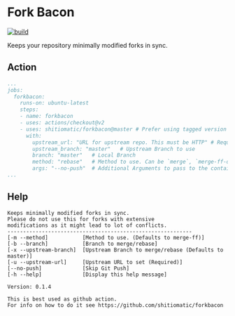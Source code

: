 # Fork Bacon

[![build](https://github.com/shitiomatic/forkbacon/workflows/build/badge.svg?branch=master)](https://github.com/shitiomatic/forkbacon/actions?query=workflow%3Abuild)

Keeps your repository minimally modified forks in sync.

## Action

```yaml
...
jobs:
  forkbacon:
    runs-on: ubuntu-latest
    steps:
    - name: forkbacon
    - uses: actions/checkout@v2
    - uses: shitiomatic/forkbacon@master # Prefer using tagged version
      with:
        upstream_url: "URL for upstream repo. This must be HTTP" # Required! Upstream https clone URL
        upstream_branch: "master"   # Upstream Branch to use
        branch: "master"   # Local Branch
        method: "rebase"   # Method to use. Can be `merge`, `merge-ff-only` or `rebase`.
        args: "--no-push"  # Additional Arguments to pass to the container
...
```

## Help

```console
Keeps minimally modified forks in sync.
Please do not use this for forks with extensive
modifications as it might lead to lot of conflicts.
-----------------------------------------------------------
[-m --method]           [Method to use. (Defaults to merge-ff)]
[-b --branch]           [Branch to merge/rebase]
[-x --upstream-branch]  [Upstream Branch to merge/rebase (Defaults to master)]
[-u --upstream-url]     [Upstream URL to set (Required)]
[--no-push]             [Skip Git Push]
[-h --help]             [Display this help message]

Version: 0.1.4

This is best used as github action.
For info on how to do it see https://github.com/shitiomatic/forkbacon

```